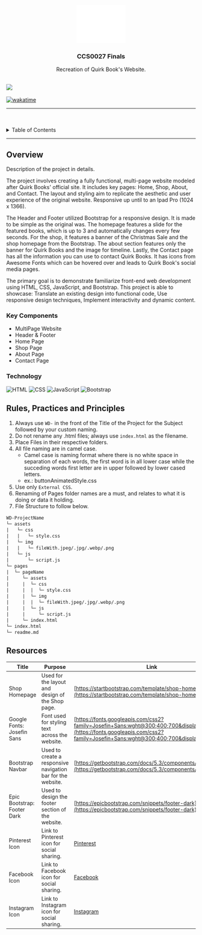 <a name="readme-top">
<br/>

<br />
<div align="center">
  <a href="https://github.com/zyx-0314/">
  <!-- TODO: If you want to add logo or banner you can add it here -->
    <img src="./assets/img/logobig.png" alt="Nyebe" width="130" height="100">
  </a>
<!-- TODO: Change Title to the name of the title of your Project -->
  <h3 align="center">CCS0027 Finals</h3>
</div>
<!-- TODO: Make a short description -->
<div align="center">
   Recreation of Quirk Book's Website.
</div>

<br />

<!-- TODO: Change the zyx-0314 into your github username  -->
<!-- TODO: Change the WD-Template-Project into the same name of your folder -->
![](https://visit-counter.vercel.app/counter.png?page=andreadeasis/WD-Publishing)

<a href="https://wakatime.com/badge/user/b16bec80-63c3-4b04-a77f-bc72e050b6dc/project/81f9802f-bffa-416a-8d1b-bf1cbeedcf63"><img src="https://wakatime.com/badge/user/b16bec80-63c3-4b04-a77f-bc72e050b6dc/project/81f9802f-bffa-416a-8d1b-bf1cbeedcf63.svg" alt="wakatime"></a>

---

<br />
<br />

<!-- TODO: If you want to add more layers for your readme -->
<details>
  <summary>Table of Contents</summary>
  <ol> H
    <li>
      <a href="#overview">Home</a>
      <ol>
        <li>
          <a href="#key-components">Key Components</a>
        </li>
        <li>
          <a href="#technology">Technology</a>
        </li>
      </ol>
    </li>
    <li>
      <a href="#rule,-practices-and-principles">Rules, Practices and Principles</a>
    </li>
    <li>
      <a href="#resources">Resources</a>
    </li>
  </ol>
</details>

---

## Overview

<!-- TODO: To be changed -->
Description of the project in details.


The project involves creating a fully functional, multi-page website modeled after Quirk Books' official site. It includes key pages: Home, Shop, About, and Contact. The layout and styling aim to replicate the aesthetic and user experience of the original website. Responsive up until to an Ipad Pro (1024 x 1366).

The Header and Footer utilized Bootstrap for a responsive design. It is made to be simple as the original was. The homepage features a slide for the featured books, which is up to 3 and automatically changes every few seconds. For the shop, it features a banner of the Christmas Sale and the shop homepage from the Bootstrap. The about section features only the banner for Quirk Books and the image for timeline. Lastly, the Contact page has all the information you can use to contact Quirk Books. It has icons from Awesome Fonts which can be hovered over and leads to Quirk Book's social media pages.

The primary goal is to demonstrate familiarize front-end web development using HTML, CSS, JavaScript, and Bootstrap. This project is able to showcase: Translate an existing design into functional code, Use responsive design techniques, Implement interactivity and dynamic content.



### Key Components
- MultiPage Website
- Header & Footer
- Home Page
- Shop Page
- About Page
- Contact Page

### Technology
<!-- TODO: List of Technology Used -->
![HTML](https://img.shields.io/badge/HTML-E34F26?style=for-the-badge&logo=html5&logoColor=white)
![CSS](https://img.shields.io/badge/CSS-1572B6?style=for-the-badge&logo=css3&logoColor=white)
![JavaScript](https://img.shields.io/badge/JavaScript-F7DF1E?style=for-the-badge&logo=javascript&logoColor=white)
![Bootstrap](https://img.shields.io/badge/Bootstrap-7952B3?style=for-the-badge&logo=bootstrap&logoColor=white)

## Rules, Practices and Principles
1. Always use `WD-` in the front of the Title of the Project for the Subject followed by your custom naming.
2. Do not rename any .html files; always use `index.html` as the filename.
3. Place Files in their respective folders.
4. All file naming are in camel case.
   - Camel case is naming format where there is no white space in separation of each words, the first word is in all lower case while the succeding words first letter are in upper followed by lower cased letters.
   - ex.: buttonAnimatedStyle.css
5. Use only `External CSS`.
6. Renaming of Pages folder names are a must, and relates to what it is doing or data it holding.
7. File Structure to follow below.

```
WD-ProjectName
└─ assets
|   └─ css
|   |   └─ style.css
|   └─ img
|   |   └─ fileWith.jpeg/.jpg/.webp/.png
|   └─ js
|       └─ script.js
└─ pages
|  └─ pageName
|     └─ assets
|     |  └─ css
|     |  |  └─ style.css
|     |  └─ img
|     |  |  └─ fileWith.jpeg/.jpg/.webp/.png
|     |  └─ js
|     |     └─ script.js
|     └─ index.html
└─ index.html
└─ readme.md
```

## Resources

<!-- TODO: Add References -->
| Title | Purpose | Link |
|-|-|-|
| Shop Homepage | Used for the layout and design of the Shop page. | [https://startbootstrap.com/template/shop-homepage](https://startbootstrap.com/template/shop-homepage) |
| Google Fonts: Josefin Sans | Font used for styling text across the website. | [https://fonts.googleapis.com/css2?family=Josefin+Sans:wght@300;400;700&display=swap](https://fonts.googleapis.com/css2?family=Josefin+Sans:wght@300;400;700&display=swap) |
| Bootstrap Navbar | Used to create a responsive navigation bar for the website. | [https://getbootstrap.com/docs/5.3/components/navbar/#nav](https://getbootstrap.com/docs/5.3/components/navbar/#nav) |
| Epic Bootstrap: Footer Dark | Used to design the footer section of the website. | [https://epicbootstrap.com/snippets/footer-dark](https://epicbootstrap.com/snippets/footer-dark) |
| Pinterest Icon | Link to Pinterest icon for social sharing. | [Pinterest](https://fontawesome.com/icons/pinterest?f=brands&s=solid) |
| Facebook Icon  | Link to Facebook icon for social sharing. | [Facebook](https://fontawesome.com/icons/facebook?f=brands&s=solid) |
| Instagram Icon | Link to Instagram icon for social sharing. | [Instagram](https://fontawesome.com/icons/instagram?f=brands&s=solid) |
